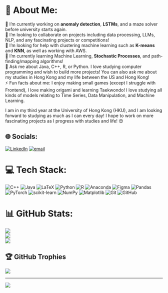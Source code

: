 # 💫 About Me:
🔭 I’m currently working on **anomaly detection**, **LSTMs**, and a maze solver before university starts again.<br>👯 I’m looking to collaborate on projects including data processing, LLMs, NLP, and any fascinating projects or competitions! <br>🤝 I’m looking for help with clustering machine learning such as **K-means** and **KNN**, as well as working with AWS.<br>🌱 I’m currently learning Machine Learning, **Stochastic Processes**, and path-finding/mapping algorithms!<br>💬 Ask me about Java, C++, R, or Python. I love studying computer programming and wish to build more projects! You can also ask me about my studies in Hong Kong and my life between the US and Hong Kong!<br>⚡ Fun facts about me: I enjoy making small games (except I struggle with Frontend), I love making origami and learning Taekwondo! I love studying all kinds of models relating to Time Series, Data Manipulation, and Machine Learning.

I am in my third year at the University of Hong Kong (HKU), and I am looking forward to studying as much as I can every day! I hope to work on more fascinating projects as I progress with studies and life! 😊

## 🌐 Socials:
[![LinkedIn](https://img.shields.io/badge/LinkedIn-%230077B5.svg?logo=linkedin&logoColor=white)](https://linkedin.com/in/https://www.linkedin.com/in/daniel-cheung-174165249/) [![email](https://img.shields.io/badge/Email-D14836?logo=gmail&logoColor=white)](mailto:dancheung555@gmail.com) 

# 💻 Tech Stack:
![C++](https://img.shields.io/badge/c++-%2300599C.svg?style=for-the-badge&logo=c%2B%2B&logoColor=white) ![Java](https://img.shields.io/badge/java-%23ED8B00.svg?style=for-the-badge&logo=openjdk&logoColor=white) ![LaTeX](https://img.shields.io/badge/latex-%23008080.svg?style=for-the-badge&logo=latex&logoColor=white) ![Python](https://img.shields.io/badge/python-3670A0?style=for-the-badge&logo=python&logoColor=ffdd54) ![R](https://img.shields.io/badge/r-%23276DC3.svg?style=for-the-badge&logo=r&logoColor=white) ![Anaconda](https://img.shields.io/badge/Anaconda-%2344A833.svg?style=for-the-badge&logo=anaconda&logoColor=white) ![Figma](https://img.shields.io/badge/figma-%23F24E1E.svg?style=for-the-badge&logo=figma&logoColor=white) ![Pandas](https://img.shields.io/badge/pandas-%23150458.svg?style=for-the-badge&logo=pandas&logoColor=white) ![PyTorch](https://img.shields.io/badge/PyTorch-%23EE4C2C.svg?style=for-the-badge&logo=PyTorch&logoColor=white) ![scikit-learn](https://img.shields.io/badge/scikit--learn-%23F7931E.svg?style=for-the-badge&logo=scikit-learn&logoColor=white) ![NumPy](https://img.shields.io/badge/numpy-%23013243.svg?style=for-the-badge&logo=numpy&logoColor=white) ![Matplotlib](https://img.shields.io/badge/Matplotlib-%23ffffff.svg?style=for-the-badge&logo=Matplotlib&logoColor=black) ![Git](https://img.shields.io/badge/git-%23F05033.svg?style=for-the-badge&logo=git&logoColor=white) ![GitHub](https://img.shields.io/badge/github-%23121011.svg?style=for-the-badge&logo=github&logoColor=white)
# 📊 GitHub Stats:
![](https://github-readme-stats.vercel.app/api?username=dancheung555&theme=dark&hide_border=false&include_all_commits=true&count_private=true)<br/>
![](https://nirzak-streak-stats.vercel.app/?user=dancheung555&theme=dark&hide_border=false)<br/>
![](https://github-readme-stats.vercel.app/api/top-langs/?username=dancheung555&theme=dark&hide_border=false&include_all_commits=true&count_private=true&layout=compact)

## 🏆 GitHub Trophies
![](https://github-profile-trophy.vercel.app/?username=dancheung555&theme=radical&no-frame=false&no-bg=false&margin-w=4)

---
[![](https://visitcount.itsvg.in/api?id=dancheung555&icon=0&color=0)](https://visitcount.itsvg.in)

<!-- Proudly created with GPRM ( https://gprm.itsvg.in ) -->
